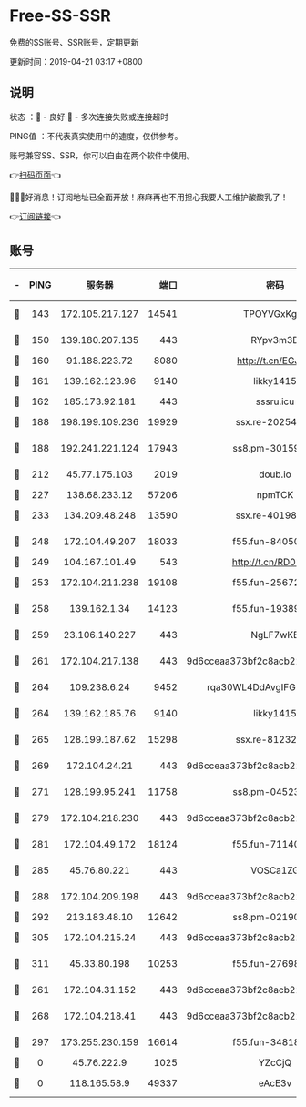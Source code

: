 # Free-SS-SSR

免费的SS账号、SSR账号，定期更新

更新时间：2019-04-21 03:17 +0800

## 说明

状态     ：🙂 - 良好 🙁 - 多次连接失败或连接超时

PING值   ：不代表真实使用中的速度，仅供参考。

账号兼容SS、SSR，你可以自由在两个软件中使用。

👉[扫码页面](https://liesauer.github.io/Free-SS-SSR/)👈

🎉🎉🎉好消息！订阅地址已全面开放！麻麻再也不用担心我要人工维护酸酸乳了！

👉[订阅链接](https://www.liesauer.net/yogurt/subscribe?ACCESS_TOKEN=DAYxR3mMaZAsaqUb)👈

## 账号

|-|PING|服务器|端口|密码|加密方式|区域|
|:----:|:----:|:-----:|-----:|:----:|:----:|:----:|
|🙂|143|172.105.217.127|14541|TPOYVGxKglpi|aes-256-cfb|JP|
|🙂|150|139.180.207.135|443|RYpv3m3D|aes-256-cfb|JP|
|🙂|160|91.188.223.72|8080|http://t.cn/EGJIyrl|rc4-md5|RU|
|🙂|161|139.162.123.96|9140|likky1415|aes-256-cfb|JP|
|🙂|162|185.173.92.181|443|sssru.icu|rc4-md5|RU|
|🙂|188|198.199.109.236|19929|ssx.re-20254148|aes-256-cfb|US|
|🙂|188|192.241.221.124|17943|ss8.pm-30159735|aes-256-cfb|US|
|🙂|212|45.77.175.103|2019|doub.io|aes-128-ctr|SG|
|🙂|227|138.68.233.12|57206|npmTCK|rc4-md5|US|
|🙂|233|134.209.48.248|13590|ssx.re-40198259|aes-256-cfb|US|
|🙂|248|172.104.49.207|18033|f55.fun-84050556|aes-256-cfb|SG|
|🙂|249|104.167.101.49|543|http://t.cn/RD0D7sx|rc4-md5|CA|
|🙂|253|172.104.211.238|19108|f55.fun-25672801|aes-256-cfb|US|
|🙂|258|139.162.1.34|14123|f55.fun-19389187|aes-256-cfb|SG|
|🙂|259|23.106.140.227|443|NgLF7wKB|aes-256-cfb|US|
|🙂|261|172.104.217.138|443|9d6cceaa373bf2c8acb22e60b6a58be6|aes-256-cfb|US|
|🙂|264|109.238.6.24|9452|rqa30WL4DdAvgIFG6Fs3znzTa|aes-256-cfb|FR|
|🙂|264|139.162.185.76|9140|likky1415|aes-256-cfb|DE|
|🙂|265|128.199.187.62|15298|ssx.re-81232665|aes-256-cfb|SG|
|🙂|269|172.104.24.21|443|9d6cceaa373bf2c8acb22e60b6a58be6|aes-256-cfb|US|
|🙂|271|128.199.95.241|11758|ss8.pm-04523881|aes-256-cfb|SG|
|🙂|279|172.104.218.230|443|9d6cceaa373bf2c8acb22e60b6a58be6|aes-256-cfb|US|
|🙂|281|172.104.49.172|18124|f55.fun-71140477|aes-256-cfb|SG|
|🙂|285|45.76.80.221|443|VOSCa1ZG|aes-256-cfb|DE|
|🙂|288|172.104.209.198|443|9d6cceaa373bf2c8acb22e60b6a58be6|aes-256-cfb|US|
|🙂|292|213.183.48.10|12642|ss8.pm-02190555|rc4-md5|RU|
|🙂|305|172.104.215.24|443|9d6cceaa373bf2c8acb22e60b6a58be6|aes-256-cfb|US|
|🙂|311|45.33.80.198|10253|f55.fun-27698547|aes-256-cfb|US|
|🙂|261|172.104.31.152|443|9d6cceaa373bf2c8acb22e60b6a58be6|aes-256-cfb|US|
|🙂|268|172.104.218.41|443|9d6cceaa373bf2c8acb22e60b6a58be6|aes-256-cfb|US|
|🙂|297|173.255.230.159|16614|f55.fun-34818706|aes-256-cfb|US|
|🙁|0|45.76.222.9|1025|YZcCjQ|rc4-md5|JP|
|🙁|0|118.165.58.9|49337|eAcE3v|chacha20-ietf|TW|
